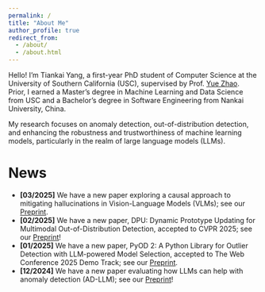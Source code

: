 ```yaml
---
permalink: /
title: "About Me"
author_profile: true
redirect_from: 
  - /about/
  - /about.html
---
```


Hello! I’m Tiankai Yang, a first-year PhD student of Computer Science at the University of Southern California (USC), supervised by Prof. [Yue Zhao](https://viterbi-web.usc.edu/~yzhao010/index.html). Prior, I earned a Master’s degree in Machine Learning and Data Science from USC and a Bachelor’s degree in Software Engineering from Nankai University, China. 

My research focuses on anomaly detection, out-of-distribution detection, and enhancing the robustness and trustworthiness of machine learning models, particularly in the realm of large language models (LLMs).

News
======
- **\[03/2025\]** We have a new paper exploring a causal approach to mitigating hallucinations in Vision-Language Models (VLMs); see our [Preprint](https://arxiv.org/abs/2503.06169).
- **\[02/2025\]** We have a new paper, DPU: Dynamic Prototype Updating for Multimodal Out-of-Distribution Detection, accepted to CVPR 2025; see our [Preprint](https://arxiv.org/abs/2411.08227)!
- **\[01/2025\]** We have a new paper, PyOD 2: A Python Library for Outlier Detection with LLM-powered Model Selection, accepted to The Web Conference 2025 Demo Track; see our [Preprint](https://arxiv.org/abs/2412.12154).
- **\[12/2024\]** We have a new paper evaluating how LLMs can help with anomaly detection (AD-LLM); see our [Preprint](https://arxiv.org/abs/2412.11142)!  
<!-- - **\[12/2024\]** We have a new paper on a major upgrade to our library for outlier detection with LLM-based model selection (PyOD 2); see our [Preprint](https://arxiv.org/abs/2412.12154).   -->
<!-- - **\[12/2024\]** We have a new paper introducing a comprehensive benchmark for NLP anomaly detection (NLP-ADBench); see our [Preprint](https://arxiv.org/abs/2412.04784)!   -->
<!-- - **\[11/2024\]** We have a new paper on dynamic prototype updating for multimodal out-of-distribution detection (DPU); see our [Preprint](https://arxiv.org/abs/2411.08227)! -->